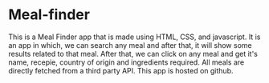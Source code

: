 # Meal-finder
This is a Meal Finder app that is made using HTML, CSS, and javascript.
It is an app in which, we can search any meal and after that, 
it will show some results related to that meal. After that,
we can click on any meal and get it's name, recepie, country of origin and
ingredients required. All meals are directly fetched from a third party API.
This app is hosted on github.

